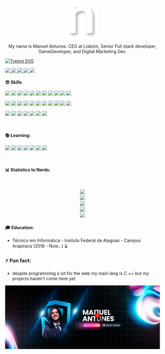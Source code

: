 <p align="center">
<img src="./public/icon.png" width="100px">
</p>

<p align="center">
My name is Manuel Antunes. CEO at Lisbom, Senior Full stack developer, GameDeveloper, and Digital Marketing Dev.<br/>
</p>

<p>
  
[![Typing SVG](https://readme-typing-svg.herokuapp.com?color=FFFFFF&lines=Faaaaala%2C+Gurizada!+%E2%9A%A1)](https://git.io/typing-svg)

</p>
<a href="https://manuelantun.es" alt="Gmail">
  <img src="https://img.shields.io/badge/Entrar%20na%20Comunidade%20do%20Discord-000000?style=for-the-badge&logoColor=white&logo=discord&link=https://manuelantun.es"/>
</a>
<a href="mailto:manuelnascimento5589@gmail.com" alt="Gmail">
  <img src="https://img.shields.io/badge/manuelnascimento5589@gmail.com-F74141?style=for-the-badge&logoColor=white&logo=gmail&link=mailto:manuelnascimento5589@gmail.com"/>
</a>
<a href="https://www.youtube.com/channel/UCVTz4kJ9UhYjOZMx3VHzuWg">
  <img src="https://img.shields.io/badge/Manuel Antunes-ff1a1a?style=for-the-badge&logo=Youtube&link=https://www.youtube.com/channel/UCVTz4kJ9UhYjOZMx3VHzuWg"/>
</a>
<a href="https://www.instagram.com/manuelatns/">
  <img src="https://img.shields.io/badge/@manuelatns-ebebeb?style=for-the-badge&logo=Instagram&link=https://www.instagram.com/manuelatns/"/>
</a>
<a href="https://www.linkedin.com/in/manuel-antunes-9b69771b0/">
  <img src="https://img.shields.io/badge/Manuel%20Antunes-0e76a8?style=for-the-badge&logo=Linkedin&link=https://www.linkedin.com/in/manuel-antunes-9b69771b0/"/>
</a>

<br>

#### 😎 Skills
![](https://img.shields.io/badge/Java-F74141?style=flat&logo=Java)
![](https://img.shields.io/badge/C%2B%2B-3B0094?style=flat)
![](https://img.shields.io/badge/HTML5-E96228?style=flat&logo=HTML5&logoColor=white)
![](https://img.shields.io/badge/CSS3-2862E9?style=flat&logo=CSS3&logoColor=white)
![](https://img.shields.io/badge/JavaScript-968220?style=flat&logo=JavaScript&logoColor=white)
![](https://img.shields.io/badge/C-blue?style=flat)
![](https://img.shields.io/badge/PHP-6F73A7?style=flat&logo=PHP&logoColor=white)
![](https://img.shields.io/badge/ElasticSearch-white?style=flat&logo=ElasticSearch&logoColor=FF2800)
![](https://img.shields.io/badge/Arduino-119CA1?style=flat&logoColor=FFF&logo=Arduino)
![](https://img.shields.io/badge/Cocos_Creator-92928f?style=flat&logo=Cocos)
![](https://img.shields.io/badge/Next.js-000?&style=flat&logo=next.js&logoColor=FFF)


![](https://img.shields.io/badge/Unreal_Engine-black?style=flat&logo=Unreal-Engine)
![](https://img.shields.io/badge/TypeScript-007ACC?style=flat&logo=TypeScript&logoColor=white)
![](https://img.shields.io/badge/Android%20-3BD481?style=flat&logoColor=white&logo=Android)
![](https://img.shields.io/badge/MySQL-1D4A65?style=flat&logoColor=white&logo=MySQL)
![](https://img.shields.io/badge/React-191920?style=flat&logoColor=61DBFB&logo=React)
![](https://img.shields.io/badge/Adonisjs-7159C1?style=flat&logoColor=white&logo=Adonisjs)
![](https://img.shields.io/badge/Firebase-039BE5?style=flat&logoColor=FFCC31&logo=Firebase)
![](https://img.shields.io/badge/GraphQL-161f26?style=flat&logoColor=e2009b&logo=GraphQl)
![](https://img.shields.io/badge/NestJs-fff?style=flat&logoColor=ea2845&logo=Nestjs)
![](https://img.shields.io/badge/Deno-000?&style=flat&logo=deno&logoColor=FFF)
![](https://img.shields.io/badge/-5C2D91?logoWidth=30&logo=.Net)


![](https://img.shields.io/badge/C%23-239120?logoWidth=30)
![](https://img.shields.io/badge/Golang-FFF?style=flat&logo=go)
![](https://img.shields.io/badge/Laravel-fff?style=flat&logo=laravel)
![](https://img.shields.io/badge/Angular-dc0434?style=flat&logo=angular)
![](https://img.shields.io/badge/Serverless-000?&style=flat&logo=serverless&logoColor=f15953)
![](https://img.shields.io/badge/Quarkus-4490e4?&style=flat&logo=quarkus&logoColor=f15953)
![](https://img.shields.io/badge/Terraform-5f43e9?&style=flat&logo=terraform&logoColor=ffffff)

<br>

#### 📚 Learning:
![](https://img.shields.io/badge/ruby-9B111E?style=flat&logo=ruby&logoColor=white)
![](https://img.shields.io/badge/Tensorflow-pink?style=flat&logo=tensorflow)
![](https://img.shields.io/badge/Spring_WebFlux-6db33f?style=flat&logo=Spring)
![](https://img.shields.io/badge/Unity-000?&style=flat&logo=unity&logoColor=FFF)
![](https://img.shields.io/badge/Elixir-fff?&style=flat&logo=elixir&logoColor=4a3560)
![](https://img.shields.io/badge/Python-002750?style=flat&logo=Python&logoColor=white)
![](https://img.shields.io/badge/Pulumi-ffffff?style=flat&logo=pulumi&logoColor=4c2161)

<br>

#### 📊 Statistics to Nerds:

<br>
<p align="center">
  <img src="https://profile-counter.glitch.me/Manuel-Antunes/count.svg"><br />
  <img src="https://github-readme-stats.vercel.app/api?username=manuel-antunes&show_icons=true&theme=radical&count_private=true"><br/>
  <img src="https://github-readme-streak-stats.herokuapp.com/?user=manuel-antunes&theme=radical&hide_border=true"><br/>
  <img src="https://github-readme-stats.vercel.app/api/top-langs/?username=manuel-antunes&theme=radical&count_private=true&langs_count=8"><br/>
  <img src="https://github-profile-trophy.vercel.app/?username=manuel-antunes&theme=radical&margin-w=9&hide_border=true&count_private=true"><br/>
</p>

#### 🎓 Education:
- Técnico em Informática - Insituto Federal de Alagoas - Campus Arapiraca (2018 - Now...) ⌛

### ⚡ Fun fact: 
- despite programming a lot for the web my main lang is C ++ but my projects haven't come here yet

![](./public/capa.png)


<!--
**Manuel-Antunes/Manuel-Antunes** is a ✨ _special_ ✨ repository because its `README.md` (this file) appears on your GitHub profile.

Here are some ideas to get you started:

- 🔭 I’m currently working on ...
- 🌱 I’m currently learning ...
- 👯 I’m looking to collaborate on ...
- 🤔 I’m looking for help with ...
- 💬 Ask me about ...
- 📫 How to reach me: ...
- 😄 Pronouns: ...
- ⚡ Fun fact: ...
-->
